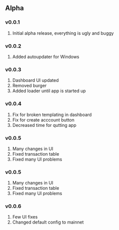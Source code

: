 ## Alpha
### v0.0.1 
1. Initial alpha release, everything is ugly and buggy

### v0.0.2 
1. Added autoupdater for Windows

### v0.0.3 
1. Dashboard UI updated
2. Removed burger
3. Added loader until app is started up

### v0.0.4 
1. Fix for broken templating in dashboard
2. Fix for create acccount button
3. Decreased time for qutting app

### v0.0.5 
1. Many changes in UI
2. Fixed transaction table
3. Fixed many UI problems

### v0.0.5 
1. Many changes in UI
2. Fixed transaction table
3. Fixed many UI problems

### v0.0.6
1. Few UI fixes
2. Changed default config to mainnet

